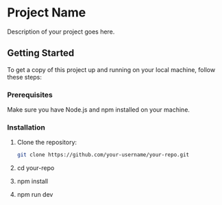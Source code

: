 # Project Name

Description of your project goes here.

## Getting Started

To get a copy of this project up and running on your local machine, follow these steps:

### Prerequisites

Make sure you have Node.js and npm installed on your machine.

### Installation

1. Clone the repository:

   ```bash
   git clone https://github.com/your-username/your-repo.git

2. cd your-repo

3. npm install

4. npm run dev